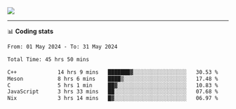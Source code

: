 <picture>
  <source
  srcset="https://github-readme-stats.vercel.app/api?username=sant0s12&show_icons=true&theme=dark"
  media="(prefers-color-scheme: dark)"
  />
  <source
  srcset="https://github-readme-stats.vercel.app/api?username=sant0s12&show_icons=true"
  media="(prefers-color-scheme: light)"
  />
  <img src="https://github-readme-stats.vercel.app/api?username=sant0s12&show_icons=true" />
</picture>

---

📊 **Coding stats**

<!--START_SECTION:waka-->

```txt
From: 01 May 2024 - To: 31 May 2024

Total Time: 45 hrs 50 mins

C++             14 hrs 9 mins   ███████▓░░░░░░░░░░░░░░░░░   30.53 %
Meson           8 hrs 6 mins    ████▒░░░░░░░░░░░░░░░░░░░░   17.48 %
C               5 hrs 1 min     ██▓░░░░░░░░░░░░░░░░░░░░░░   10.83 %
JavaScript      3 hrs 33 mins   ██░░░░░░░░░░░░░░░░░░░░░░░   07.68 %
Nix             3 hrs 14 mins   █▓░░░░░░░░░░░░░░░░░░░░░░░   06.97 %
```

<!--END_SECTION:waka-->
